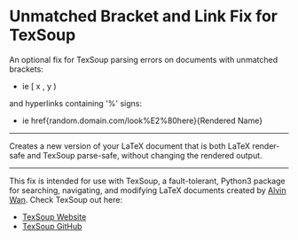 # Unmatched Bracket and Link Fix for TexSoup

An optional fix for TexSoup parsing errors on documents with unmatched brackets:

- ie [ x , y ) 

and hyperlinks containing '%' signs: 
- ie href{random.domain.com/look%E2%80here}{Rendered Name}

---
Creates a new version of your LaTeX document that is both LaTeX render-safe and TexSoup parse-safe, without changing the rendered output.

---

This fix is intended for use with TexSoup, a fault-tolerant, Python3 package for searching, navigating, and modifying LaTeX documents created by [Alvin Wan](https://github.com/alvinwan). Check TexSoup out here:

- [TexSoup Website](https://texsoup.alvinwan.com)
- [TexSoup GitHub](https://github.com/alvinwan/TexSoup)
